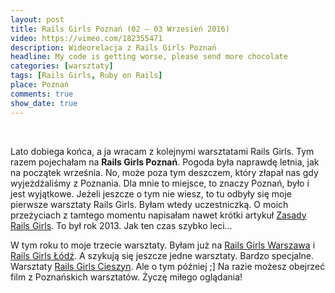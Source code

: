 ```yaml
---
layout: post
title: Rails Girls Poznań (02 – 03 Wrzesień 2016)
video: https://vimeo.com/182355471
description: Wideorelacja z Rails Girls Poznań
headline: My code is getting worse, please send more chocolate
categories: [warsztaty]
tags: [Rails Girls, Ruby on Rails]
place: Poznań
comments: true
show_date: true
---
```


<br>

Lato dobiega końca, a ja wracam z kolejnymi warsztatami Rails Girls. Tym razem pojechałam na **Rails Girls Poznań**. Pogoda była naprawdę letnia, jak na początek września. No, może poza tym deszczem, który złapał nas gdy wyjeżdżaliśmy z Poznania. Dla mnie to miejsce, to znaczy Poznań, było i jest wyjątkowe. Jeżeli jeszcze o tym nie wiesz, to tu odbyły się moje pierwsze warsztaty Rails Girls. Byłam wtedy uczestniczką. O moich przeżyciach z tamtego momentu napisałam nawet krótki artykuł <a href="{{ site.baseurl }}/rails-girls-rules" title="Rails Girls Poznań - Ja jako uczestniczka">Zasady Rails Girls</a>. To był rok 2013. Jak ten czas szybko leci...

W tym roku to moje trzecie warsztaty. Byłam już na <a href="{{ site.baseurl }}/rails-girls-warsaw-2016" title="Rails Girls Warsaw - wideorelacja">Rails Girls Warszawa</a> i <a href="{{ site.baseurl }}/rails-girls-lodz" title="Rails Girls Łódź - wideorelacja">Rails Girls Łódź</a>. A szykują się jeszcze jedne warsztaty. Bardzo specjalne. Warsztaty <a href="{{ site.baseurl }}/rails-girls-cieszyn" title="Rails Girls Cieszyn">Rails Girls Cieszyn</a>. Ale o tym później ;] Na razie możesz obejrzeć film z Poznańskich warsztatów. Życzę miłego oglądania!

